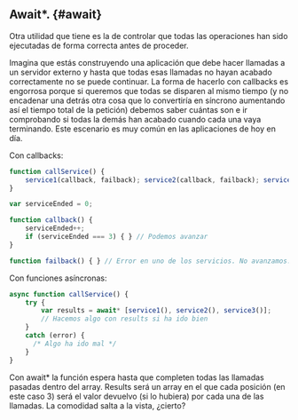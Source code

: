 ## Await*. {#await}

Otra utilidad que tiene es la de controlar que todas las operaciones han sido ejecutadas de forma correcta antes de proceder. 

Imagina que estás construyendo una aplicación que debe hacer llamadas a un servidor externo y hasta que todas esas llamadas no hayan acabado correctamente no se puede continuar. La forma de hacerlo con callbacks es engorrosa porque si queremos que todas se disparen al mismo tiempo (y no encadenar una detrás otra cosa que lo convertiría en síncrono aumentando así el tiempo total de la petición) debemos saber cuántas son e ir comprobando si todas la demás han acabado cuando cada una vaya terminando. Este escenario es muy común en las aplicaciones de hoy en día.

Con callbacks:

```ts
function callService() {
    service1(callback, failback); service2(callback, failback); service3(callback, failback);
}

var serviceEnded = 0;

function callback() {
    serviceEnded++;
    if (serviceEnded === 3) { } // Podemos avanzar 
} 

function failback() { } // Error en uno de los servicios. No avanzamos.
```

Con funciones asíncronas:
```ts
async function callService() {
    try {
        var results = await* [service1(), service2(), service3()];
        // Hacemos algo con results si ha ido bien
    }
    catch (error) { 
      /* Algo ha ido mal */ 
    }
}
```

Con await* la función espera hasta que completen todas las llamadas pasadas dentro del array. 
Results será un array en el que cada posición (en este caso 3) será el valor devuelvo (si lo hubiera) por cada una de las llamadas. La comodidad salta a la vista, ¿cierto?